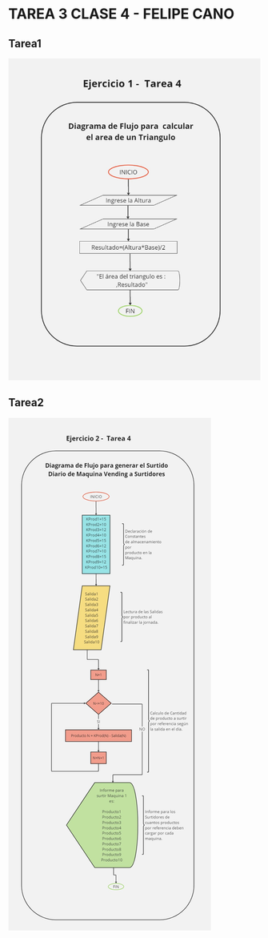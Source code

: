 # TAREA 3 CLASE 4 - FELIPE CANO
## Tarea1

!['Área del Triángulo'](Ejercicio%201%20-%20Tarea%204.jpg)


## Tarea2

!['Proceso permisos'](Ejercicio%202%20-%20%20Tarea%204.jpg)